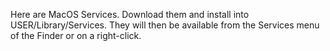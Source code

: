Here are MacOS Services. Download them and install into USER/Library/Services. They will then be available from the Services menu of the Finder or on a right-click.
